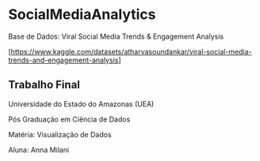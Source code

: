 # SocialMediaAnalytics

Base de Dados: Viral Social Media Trends & Engagement Analysis

[https://www.kaggle.com/datasets/atharvasoundankar/viral-social-media-trends-and-engagement-analysis]

## Trabalho Final

Universidade do Estado do Amazonas (UEA)

Pós Graduação em Ciência de Dados

Matéria: Visualização de Dados

Aluna: Anna Milani

